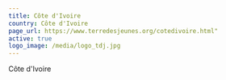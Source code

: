 ```yaml
---
title: Côte d'Ivoire
country: Côte d'Ivoire
page_url: https://www.terredesjeunes.org/cotedivoire.html"
active: true
logo_image: /media/logo_tdj.jpg
---
```

Côte d'Ivoire
